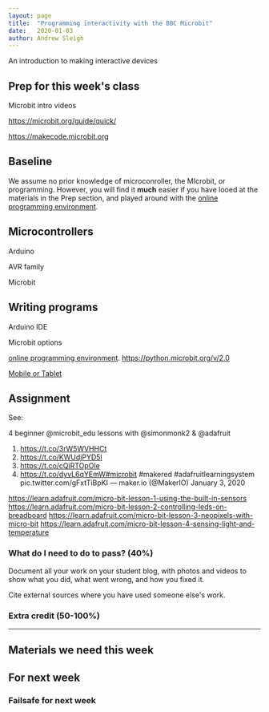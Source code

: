 ```yaml
---
layout: page
title:  "Programming interactivity with the BBC Microbit"
date:   2020-01-03
author: Andrew Sleigh
---
```


An introduction to making interactive devices

<!--more-->

## Prep for this week's class

Microbit intro videos

https://microbit.org/guide/quick/

https://makecode.microbit.org

## Baseline 

We assume no prior knowledge of microconroller, the MIcrobit, or programming. However, you will find it **much** easier if you have looed at the materials in the Prep section, and played around with the [online programming environment](https://makecode.microbit.org).

## Microcontrollers

Arduino

AVR family

Microbit




## Writing programs

Arduino IDE

Microbit options

[online programming environment](https://makecode.microbit.org).
https://python.microbit.org/v/2.0

[Mobile or Tablet](https://microbit.org/guide/mobile/)

## Assignment


See: 

4 beginner @microbit_edu lessons with @simonmonk2 & @adafruit 
1. https://t.co/3rW5WVHHCt
2. https://t.co/KWUdjPYD5l
3. https://t.co/cQiRTOpOle
4. https://t.co/dyvL6qYEmW#microbit #makered #adafruitlearningsystem pic.twitter.com/gFxtTiBpKI
— maker.io (@MakerIO) January 3, 2020

https://learn.adafruit.com/micro-bit-lesson-1-using-the-built-in-sensors
https://learn.adafruit.com/micro-bit-lesson-2-controlling-leds-on-breadboard
https://learn.adafruit.com/micro-bit-lesson-3-neopixels-with-micro-bit
https://learn.adafruit.com/micro-bit-lesson-4-sensing-light-and-temperature




### What do I need to do to pass? (40%)


Document all your work on your student blog, with photos and videos to show what you did, what went wrong, and how you fixed it. 

Cite external sources where you have used someone else's work.

### Extra credit (50-100%)

---

## Materials we need this week

## For next week

### Failsafe for next week